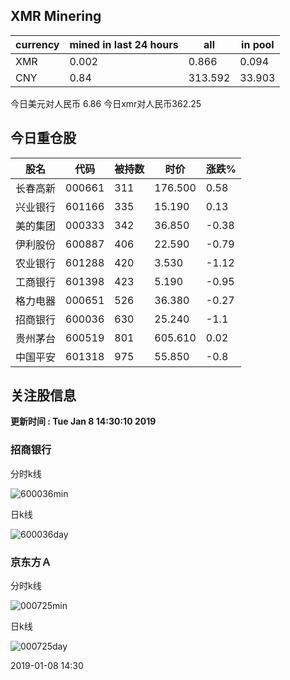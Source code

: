 ## XMR Minering

|currency|mined in last 24 hours|all|in pool|
|---|---|---|---|
|XMR|0.002|0.866|0.094|
|CNY|0.84|313.592|33.903|

今日美元对人民币 6.86	今日xmr对人民币362.25


## 今日重仓股 

|股名|代码|被持数|时价|涨跌%|
|---|---|---|---|---|
|长春高新|000661|311|176.500|0.58|
|兴业银行|601166|335|15.190|0.13|
|美的集团|000333|342|36.850|-0.38|
|伊利股份|600887|406|22.590|-0.79|
|农业银行|601288|420|3.530|-1.12|
|工商银行|601398|423|5.190|-0.95|
|格力电器|000651|526|36.380|-0.27|
|招商银行|600036|630|25.240|-1.1|
|贵州茅台|600519|801|605.610|0.02|
|中国平安|601318|975|55.850|-0.8|

## 关注股信息
**更新时间 : Tue Jan  8 14:30:10 2019**
### 招商银行 
分时k线

![600036min](http://image.sinajs.cn/newchart/min/n/sh600036.gif)

日k线

![600036day](http://image.sinajs.cn/newchart/daily/n/sh600036.gif)

### 京东方Ａ 
分时k线

![000725min](http://image.sinajs.cn/newchart/min/n/sz000725.gif)

日k线

![000725day](http://image.sinajs.cn/newchart/daily/n/sz000725.gif)

2019-01-08 14:30